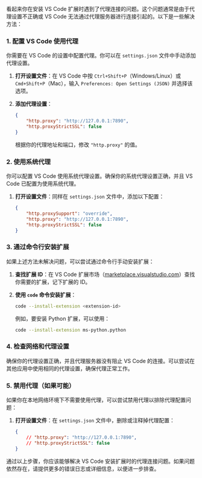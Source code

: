 看起来你在安装 VS Code 扩展时遇到了代理连接的问题。这个问题通常是由于代理设置不正确或 VS Code 无法通过代理服务器进行连接引起的。以下是一些解决方法：

### 1. 配置 VS Code 使用代理

你需要在 VS Code 的设置中配置代理。你可以在 `settings.json` 文件中手动添加代理设置。

1. **打开设置文件**：在 VS Code 中按 `Ctrl+Shift+P`（Windows/Linux）或 `Cmd+Shift+P`（Mac），输入 `Preferences: Open Settings (JSON)` 并选择该选项。

2. **添加代理设置**：
    ```json
    {
        "http.proxy": "http://127.0.0.1:7890",
        "http.proxyStrictSSL": false
    }
    ```
    根据你的代理地址和端口，修改 `"http.proxy"` 的值。

### 2. 使用系统代理

你可以配置 VS Code 使用系统代理设置。确保你的系统代理设置正确，并且 VS Code 已配置为使用系统代理。

1. **打开设置文件**：同样在 `settings.json` 文件中，添加以下配置：
    ```json
    {
        "http.proxySupport": "override",
        "http.proxy": "http://127.0.0.1:7890",
        "http.proxyStrictSSL": false
    }
    ```

### 3. 通过命令行安装扩展

如果上述方法未解决问题，可以尝试通过命令行手动安装扩展：

1. **查找扩展 ID**：在 VS Code 扩展市场（[marketplace.visualstudio.com](https://marketplace.visualstudio.com/vscode)）查找你需要的扩展，记下扩展的 ID。

2. **使用 `code` 命令安装扩展**：
    ```sh
    code --install-extension <extension-id>
    ```
    例如，要安装 Python 扩展，可以使用：
    ```sh
    code --install-extension ms-python.python
    ```

### 4. 检查网络和代理设置

确保你的代理设置正确，并且代理服务器没有阻止 VS Code 的连接。可以尝试在其他应用中使用相同的代理设置，确保代理正常工作。

### 5. 禁用代理（如果可能）

如果你在本地网络环境下不需要使用代理，可以尝试禁用代理以排除代理配置问题：

1. **打开设置文件**：在 `settings.json` 文件中，删除或注释掉代理配置：
    ```json
    {
        // "http.proxy": "http://127.0.0.1:7890",
        // "http.proxyStrictSSL": false
    }
    ```

通过以上步骤，你应该能够解决 VS Code 安装扩展时的代理连接问题。如果问题依然存在，请提供更多的错误日志或详细信息，以便进一步排查。
